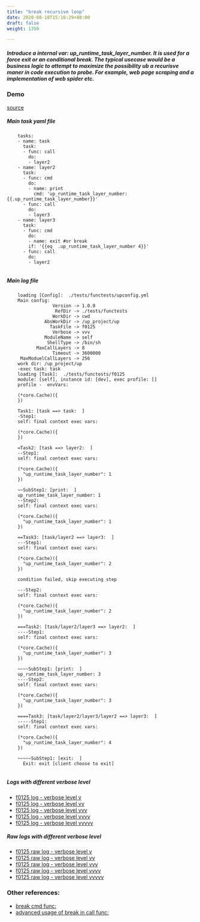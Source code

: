 ```yaml
---
title: "break recursive loop"
date: 2020-08-18T15:16:29+88:00
draft: false
weight: 1350

---
```


##### Introduce a internal var: up_runtime_task_layer_number. It is used for a force exit or an conditional break. The typical usecase would be a business logic to attempt to maximize the possibility ub a recurisve maner in code execution to probe. For example, web page scraping and a implementation of web spider etc.


### Demo








[source](https://github.com/upcmd/up/blob/master/tests/functests/f0125.yml)

##### Main task yaml file
```
    tasks:
    - name: task
      task:
      - func: call
        do:
        - layer2
    - name: layer2
      task:
      - func: cmd
        do:
        - name: print
          cmd: 'up_runtime_task_layer_number: {{.up_runtime_task_layer_number}}'
      - func: call
        do:
        - layer3
    - name: layer3
      task:
      - func: cmd
        do:
        - name: exit #or break
        if: '{{eq  .up_runtime_task_layer_number 4}}'
      - func: call
        do:
        - layer2
    
```
##### Main log file
```
    loading [Config]:  ./tests/functests/upconfig.yml
    Main config:
                 Version -> 1.0.0
                  RefDir -> ./tests/functests
                 WorkDir -> cwd
              AbsWorkDir -> /up_project/up
                TaskFile -> f0125
                 Verbose -> vvv
              ModuleName -> self
               ShellType -> /bin/sh
           MaxCallLayers -> 8
                 Timeout -> 3600000
     MaxModuelCallLayers -> 256
    work dir: /up_project/up
    -exec task: task
    loading [Task]:  ./tests/functests/f0125
    module: [self], instance id: [dev], exec profile: []
    profile -  envVars:
    
    (*core.Cache)({
    })
    
    Task1: [task ==> task:  ]
    -Step1:
    self: final context exec vars:
    
    (*core.Cache)({
    })
    
    =Task2: [task ==> layer2:  ]
    --Step1:
    self: final context exec vars:
    
    (*core.Cache)({
      "up_runtime_task_layer_number": 1
    })
    
    ~~SubStep1: [print:  ]
    up_runtime_task_layer_number: 1
    --Step2:
    self: final context exec vars:
    
    (*core.Cache)({
      "up_runtime_task_layer_number": 1
    })
    
    ==Task3: [task/layer2 ==> layer3:  ]
    ---Step1:
    self: final context exec vars:
    
    (*core.Cache)({
      "up_runtime_task_layer_number": 2
    })
    
    condition failed, skip executing step 
    
    ---Step2:
    self: final context exec vars:
    
    (*core.Cache)({
      "up_runtime_task_layer_number": 2
    })
    
    ===Task2: [task/layer2/layer3 ==> layer2:  ]
    ----Step1:
    self: final context exec vars:
    
    (*core.Cache)({
      "up_runtime_task_layer_number": 3
    })
    
    ~~~~SubStep1: [print:  ]
    up_runtime_task_layer_number: 3
    ----Step2:
    self: final context exec vars:
    
    (*core.Cache)({
      "up_runtime_task_layer_number": 3
    })
    
    ====Task3: [task/layer2/layer3/layer2 ==> layer3:  ]
    -----Step1:
    self: final context exec vars:
    
    (*core.Cache)({
      "up_runtime_task_layer_number": 4
    })
    
    ~~~~~SubStep1: [exit:  ]
      Exit: exit [client choose to exit]
    
```


##### Logs with different verbose level
* [f0125 log - verbose level v](../../logs/f0125_v)
* [f0125 log - verbose level vv](../../logs/f0125_vv)
* [f0125 log - verbose level vvv](../../logs/f0125_vvvv)
* [f0125 log - verbose level vvvv](../../logs/f0125_vvvv)
* [f0125 log - verbose level vvvvv](../../logs/f0125_vvvvv)

##### Raw logs with different verbose level
* [f0125 raw log - verbose level v](../../reflogs/f0125_v.log)
* [f0125 raw log - verbose level vv](../../reflogs/f0125_vv.log)
* [f0125 raw log - verbose level vvv](../../reflogs/f0125_vvv.log)
* [f0125 raw log - verbose level vvvv](../../reflogs/f0125_vvvv.log)
* [f0125 raw log - verbose level vvvvv](../../reflogs/f0125_vvvvv.log)








### Other references:
* [break cmd func:](../../cmd-func/c0120)
* [advanced usage of break in call func:](../../flow-controll/c0121)
